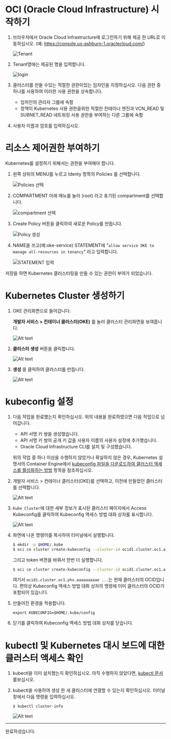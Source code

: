 # OCI (Oracle Cloud Infrastructure) 시작하기
1. 브라우저에서 Oracle Cloud Infrastructure에 로그인하기 위해 제공 한 URL로 이동하십시오. (예: https://console.us-ashburn-1.oraclecloud.com/)

   ![Tenant](images/oke1.png)

1. Tenant명에는 제공된 명을 입력합니다.

   ![login](images/oke2.png)

1. 클러스터를 만들 수있는 적절한 권한이있는 임차인을 지정하십시오. 다음 권한 중 하나를 사용하여 이러한 사용 권한을 상속합니다.
    - 임차인의 관리자 그룹에 속함
    - 정책이 Kubernetes 사용 권한을위한 적절한 컨테이너 엔진과 VCN_READ 및 SUBNET_READ 네트워킹 사용 권한을 부여하는 다른 그룹에 속함
1. 사용자 이름과 암호를 입력하십시오.

# 리소스 제어권한 부여하기
Kubernetes를 설정하기 위해서는 권한을 부여해야 합니다.

1. 왼쪽 상위의 MENU를 누르고 Identy 항목의 Policies 를 선택합니다.

   ![Policies 선택](images/oke3.png)
    
1. COMPARTMENT 아래 메뉴를 눌러 (root) 라고 표기된 compartment를 선택합니다.

   ![compartment 선택](images/oke4.png)

1. Create Policy 버튼을 클릭하여 새로운 Policy를 만듭니다.

   ![Policy 생성](images/oke5.png)

1. NAME을 쓰고(예:oke-service) STATEMENT에 "`allow service OKE to manage all-resources in tenancy`" 라고 입력합니다.

   ![STATEMENT 입력](images/oke6.png)

저장을 하면 Kubernetes 클러스터링을 만들 수 있는 권한이 부여가 되었습니다.

# Kubernetes Cluster 생성하기

1. OKE 관리화면으로 들어갑니다.

    **개발자 서비스 > 컨테이너 클러스터(OKE)** 를 눌러 클러스터 관리화면을 보여줍니다.

    ![Alt text](images/oke7.png)

1. **클러스터 생성** 버튼을 클릭합니다.

    ![Alt text](images/oke8.png)

1. **생성** 을 클릭하여 클러스터를 만듭니다.

    ![Alt text](images/oke9.png)


# kubeconfig 설정
1. 다음 작업을 완료했는지 확인하십시오. 위의 내용을 완료하였으면 다음 작업으로 넘어갑니다.
    - API 서명 키 쌍을 생성했습니다. 
    - API 서명 키 쌍의 공개 키 값을 사용자 이름의 사용자 설정에 추가했습니다.
    - Oracle Cloud Infrastructure CLI를 설치 및 구성했습니다.
    
    위의 작업 중 하나 이상을 수행하지 않았거나 확실하지 않은 경우, Kubernetes 설명서의 Container Engine에서 [kubeconfig 파일을 다운로드하여 클러스터 액세스를 활성화하는 방법](https://docs.cloud.oracle.com/iaas/Content/ContEng/Tasks/contengdownloadkubeconfigfile.htm) 항목을 참조하십시오.

1. 개발자 서비스 > 컨테이너 클러스터(OKE)를 선택하고, 이전에 만들었던 클러스터를 선택합니다.
    
    ![Alt text](images/oke10.png)

1. `Kube Cluster`에 대한 세부 정보가 표시된 클러스터 페이지에서 Access Kubeconfig를 클릭하여 Kubeconfig 액세스 방법 대화 상자를 표시합니다.

    ![Alt text](images/oke11.png)

1. 화면에 나온 명령어를 복사하여 터미널에서 실행합니다. 

    ~~~sh
    $ mkdir -p $HOME/.kube
    $ oci ce cluster create-kubeconfig --cluster-id ocid1.cluster.oc1.ap-seoul-1.aaaaaaaaaftgmzbsmnswcgvr... --file $HOME/.kube/config --region ap-seoul-1 --token-version 2.0.0 
    ~~~

    그리고 token 버젼을 바꿔서 한번 더 실행합니다.
    ~~~sh
    $ oci ce cluster create-kubeconfig --cluster-id ocid1.cluster.oc1.ap-seoul-1.aaaaaaaaaftgmzbsmnswcgvr... --file $HOME/.kube/config --region ap-seoul-1 --token-version 1.0.0 
    ~~~

    여기서 `ocid1.cluster.oc1.phx.aaaaaaaaae ...`는 현재 클러스터의 OCID입니다. 편의상 Kubeconfig 액세스 방법 대화 상자의 명령에 이미 클러스터의 OCID가 포함되어 있습니다.

1. 만들어진 환경을 적용합니다.

    ~~~
    export KUBECONFIG=$HOME/.kube/config
    ~~~

1. 닫기를 클릭하여 Kubeconfig 액세스 방법 대화 상자를 닫습니다.


# kubectl 및 Kubernetes 대시 보드에 대한 클러스터 액세스 확인

1. kubectl을 이미 설치했는지 확인하십시오. 아직 수행하지 않았다면, [kubectl 문서](https://kubernetes.io/docs/tasks/tools/install-kubectl/#install-kubectl)를보십시오.

1. kubectl을 사용하여 생성 한 새 클러스터에 연결할 수 있는지 확인하십시오. 터미널 창에서 다음 명령을 입력하십시오.
    
    ~~~sh
    $ kubectl cluster-info
    ~~~
    
    ![Alt text](images/oke12.png)
    
---
완료하셨습니다.